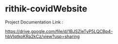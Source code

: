 # rithik-covidWebsite

Project Documentation Link :

https://drive.google.com/file/d/1BJSZleTyP5LQCBp4-hbVIqtkoKRa2kCz/view?usp=sharing
